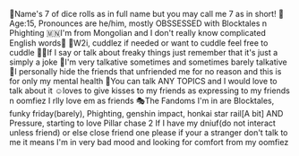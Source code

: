 
🦴Name's 7 of dice rolls as in full name but you may call me 7 as in short! 
🤧Age:15, Pronounces are he/him, mostly OBSSESSED with Blocktales n Phighting 
🇲🇳I'm from Mongolian and I don't really know complicated English words🙏
🤗W2i, cuddlez if needed or want to cuddle feel free to cuddle
😮‍💨If I say or talk about freaky things just remember that it's just a simply a joke
🤷I'm very talkative sometimes and sometimes barely talkative
🥲I personally hide the friends that unfriended me for no reason and this is for only my mental health
🥺You can talk ANY TOPICS and I would love to talk about it
☺️loves to give kisses to my friends as expressing to my friends n oomfiez I rlly love em as friends
🎭The Fandoms I'm in are Blocktales, funky friday(barely), Phighting, genshin impact, honkai star rail[A bit] AND Pressure, starting to love Pillar chase 2
If I have my dniuf(do not interact unless friend) or else close friend one please if your a stranger don't talk to me it means I'm in very bad mood and looking for comfort from my oomfiez 
